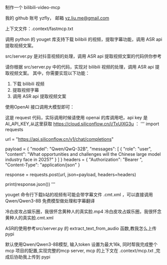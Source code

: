制作一个 bilibili-video-mcp

我的 github 账号 yzfly， 邮箱 yz.liu.me@gmail.com

上下文文件：.context/fastmcp.txt


调用 python 的 youget 库支持下载 bilibili 的视频，提取字幕功能，调用 ASR api 提取视频文案。


src/server.py 是对抖音视频的处理，调用 ASR api 提取视频文案的代码供你参考

请你根据 src/server.py 中的代码，实现对 bilibili 视频的处理，调用 ASR api 提取视频文案。
其中，你需要实现以下功能：
1. 下载 bilibili 视频
2. 提取视频字幕 
3. 调用 ASR api 提取视频文案

使用OpenAI 接口调用大模型即可：

这是 request 代码，实际调用时候请使用 openai 的库调用吧，api key 是 AI_API_KEY,从这里获取 https://cloud.siliconflow.cn/i/TxUlXG3u ：
'''
 import requests

url = "https://api.siliconflow.cn/v1/chat/completions"

payload = {
    "model": "Qwen/QwQ-32B",
    "messages": [
        {
            "role": "user",
            "content": "What opportunities and challenges will the Chinese large model industry face in 2025?"
        }
    ]
}
headers = {
    "Authorization": "Bearer <token>",
    "Content-Type": "application/json"
}

response = requests.post(url, json=payload, headers=headers)

print(response.json())
'''

youget 命令行下载b站的视频有可能会带字幕文件 .cmt.xml ，可以直接调用  Qwen/Qwen3-8B  免费模型做处理和字幕翻译


冷白皮攻占娱乐圈，我很怀念黄种人的真实脸.mp4  冷白皮攻占娱乐圈，我很怀念黄种人的真实脸.cmt.xml

ASR的使用参考src/server.py 的 extract_text_from_audio 函数,教我怎么上传 pypi

默认使用Qwen/Qwen3-8B模型, 输入token 设置为最大16k, 同时帮我完成整个 mcp 项目的配置,实现完整的mcp server, mcp 的上下文在 .context/mcp.txt ,完成后协助我上传到 pypi